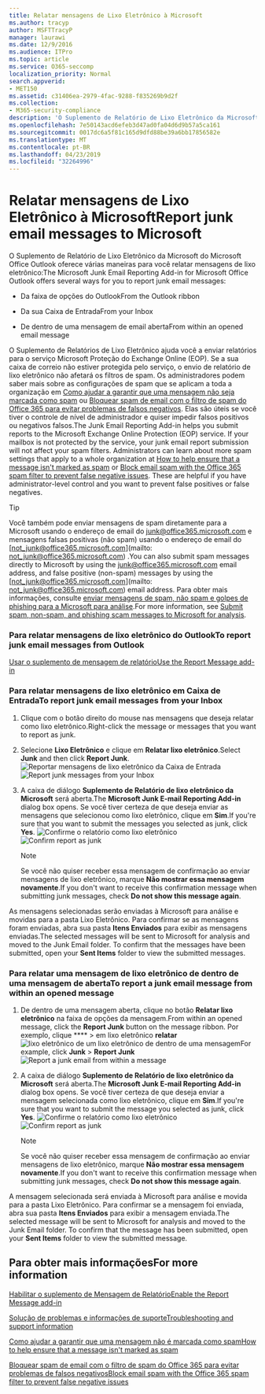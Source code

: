 ```yaml
---
title: Relatar mensagens de Lixo Eletrônico à Microsoft
ms.author: tracyp
author: MSFTTracyP
manager: laurawi
ms.date: 12/9/2016
ms.audience: ITPro
ms.topic: article
ms.service: O365-seccomp
localization_priority: Normal
search.appverid:
- MET150
ms.assetid: c31406ea-2979-4fac-9288-f835269b9d2f
ms.collection:
- M365-security-compliance
description: 'O Suplemento de Relatório de Lixo Eletrônico da Microsoft do Microsoft Office Outlook oferece várias maneiras para você relatar mensagens de lixo eletrônico:'
ms.openlocfilehash: 7e50143acd6efeb3d47ad0fa04d6d9b57a5ca161
ms.sourcegitcommit: 0017dc6a5f81c165d9dfd88be39a6bb17856582e
ms.translationtype: MT
ms.contentlocale: pt-BR
ms.lasthandoff: 04/23/2019
ms.locfileid: "32264996"
---
```

# <a name="report-junk-email-messages-to-microsoft"></a><span data-ttu-id="e745d-103">Relatar mensagens de Lixo Eletrônico à Microsoft</span><span class="sxs-lookup"><span data-stu-id="e745d-103">Report junk email messages to Microsoft</span></span>

<span data-ttu-id="e745d-104">O Suplemento de Relatório de Lixo Eletrônico da Microsoft do Microsoft Office Outlook oferece várias maneiras para você relatar mensagens de lixo eletrônico:</span><span class="sxs-lookup"><span data-stu-id="e745d-104">The Microsoft Junk Email Reporting Add-in for Microsoft Office Outlook offers several ways for you to report junk email messages:</span></span>
  
- <span data-ttu-id="e745d-105">Da faixa de opções do Outlook</span><span class="sxs-lookup"><span data-stu-id="e745d-105">From the Outlook ribbon</span></span>
    
- <span data-ttu-id="e745d-106">Da sua Caixa de Entrada</span><span class="sxs-lookup"><span data-stu-id="e745d-106">From your Inbox</span></span>
    
- <span data-ttu-id="e745d-107">De dentro de uma mensagem de email aberta</span><span class="sxs-lookup"><span data-stu-id="e745d-107">From within an opened email message</span></span>
    
<span data-ttu-id="e745d-p101">O Suplemento de Relatórios de Lixo Eletrônico ajuda você a enviar relatórios para o serviço Microsoft Proteção do Exchange Online (EOP). Se a sua caixa de correio não estiver protegida pelo serviço, o envio de relatório de lixo eletrônico não afetará os filtros de spam. Os administradores podem saber mais sobre as configurações de spam que se aplicam a toda a organização em [Como ajudar a garantir que uma mensagem não seja marcada como spam](https://go.microsoft.com/fwlink/p/?LinkId=534224) ou [Bloquear spam de email com o filtro de spam do Office 365 para evitar problemas de falsos negativos](https://go.microsoft.com/fwlink/p/?LinkId=534225). Elas são úteis se você tiver o controle de nível de administrador e quiser impedir falsos positivos ou negativos falsos.</span><span class="sxs-lookup"><span data-stu-id="e745d-p101">The Junk Email Reporting Add-in helps you submit reports to the Microsoft Exchange Online Protection (EOP) service. If your mailbox is not protected by the service, your junk email report submission will not affect your spam filters. Administrators can learn about more spam settings that apply to a whole organization at [How to help ensure that a message isn't marked as spam](https://go.microsoft.com/fwlink/p/?LinkId=534224) or [Block email spam with the Office 365 spam filter to prevent false negative issues](https://go.microsoft.com/fwlink/p/?LinkId=534225). These are helpful if you have administrator-level control and you want to prevent false positives or false negatives.</span></span>
  
> [!TIP]
> <span data-ttu-id="e745d-112">Você também pode enviar mensagens de spam diretamente para a Microsoft usando o endereço de email do [junk@office365.microsoft.com](mailto:junk@office365.microsoft.com) e mensagens falsas positivas (não spam) usando o endereço de email do [not_junk@office365.microsoft.com](mailto: not_junk@office365.microsoft.com) .</span><span class="sxs-lookup"><span data-stu-id="e745d-112">You can also submit spam messages directly to Microsoft by using the [junk@office365.microsoft.com](mailto:junk@office365.microsoft.com) email address, and false positive (non-spam) messages by using the [not_junk@office365.microsoft.com](mailto: not_junk@office365.microsoft.com) email address.</span></span> <span data-ttu-id="e745d-113">Para obter mais informações, consulte [enviar mensagens de spam, não spam e golpes de phishing para a Microsoft para análise](submit-spam-non-spam-and-phishing-scam-messages-to-microsoft-for-analysis.md).</span><span class="sxs-lookup"><span data-stu-id="e745d-113">For more information, see [Submit spam, non-spam, and phishing scam messages to Microsoft for analysis](submit-spam-non-spam-and-phishing-scam-messages-to-microsoft-for-analysis.md).</span></span> 
  
### <a name="to-report-junk-email-messages-from-outlook"></a><span data-ttu-id="e745d-114">Para relatar mensagens de lixo eletrônico do Outlook</span><span class="sxs-lookup"><span data-stu-id="e745d-114">To report junk email messages from Outlook</span></span>

[<span data-ttu-id="e745d-115">Usar o suplemento de mensagem de relatório</span><span class="sxs-lookup"><span data-stu-id="e745d-115">Use the Report Message add-in</span></span>](https://support.office.com/article/b5caa9f1-cdf3-4443-af8c-ff724ea719d2) 
  
### <a name="to-report-junk-email-messages-from-your-inbox"></a><span data-ttu-id="e745d-116">Para relatar mensagens de lixo eletrônico em Caixa de Entrada</span><span class="sxs-lookup"><span data-stu-id="e745d-116">To report junk email messages from your Inbox</span></span>

1. <span data-ttu-id="e745d-117">Clique com o botão direito do mouse nas mensagens que deseja relatar como lixo eletrônico.</span><span class="sxs-lookup"><span data-stu-id="e745d-117">Right-click the message or messages that you want to report as junk.</span></span>
    
2. <span data-ttu-id="e745d-118">Selecione **Lixo Eletrônico** e clique em **Relatar lixo eletrônico**.</span><span class="sxs-lookup"><span data-stu-id="e745d-118">Select **Junk** and then click **Report Junk**.</span></span>
    <span data-ttu-id="e745d-119">![Reportar mensagens de lixo eletrônico da Caixa de Entrada](media/EOP-Outlook-Junk-Reporting-Tool-3.jpg)</span><span class="sxs-lookup"><span data-stu-id="e745d-119">![Report junk messages from your Inbox](media/EOP-Outlook-Junk-Reporting-Tool-3.jpg)</span></span>
  
3. <span data-ttu-id="e745d-120">A caixa de diálogo **Suplemento de Relatório de lixo eletrônico da Microsoft** será aberta.</span><span class="sxs-lookup"><span data-stu-id="e745d-120">The **Microsoft Junk E-mail Reporting Add-in** dialog box opens.</span></span> <span data-ttu-id="e745d-121">Se você tiver certeza de que deseja enviar as mensagens que selecionou como lixo eletrônico, clique em **Sim**.</span><span class="sxs-lookup"><span data-stu-id="e745d-121">If you're sure that you want to submit the messages you selected as junk, click **Yes**.</span></span>
    <span data-ttu-id="e745d-122">![Confirme o relatório como lixo eletrônico](media/EOP-Outlook-Junk-Reporting-Tool-2.jpg)</span><span class="sxs-lookup"><span data-stu-id="e745d-122">![Confirm report as junk](media/EOP-Outlook-Junk-Reporting-Tool-2.jpg)</span></span>
  
    > [!NOTE]
    > <span data-ttu-id="e745d-123">Se você não quiser receber essa mensagem de confirmação ao enviar mensagens de lixo eletrônico, marque **Não mostrar essa mensagem novamente**.</span><span class="sxs-lookup"><span data-stu-id="e745d-123">If you don't want to receive this confirmation message when submitting junk messages, check **Do not show this message again**.</span></span> 
  
<span data-ttu-id="e745d-p105">As mensagens selecionadas serão enviadas à Microsoft para análise e movidas para a pasta Lixo Eletrônico. Para confirmar se as mensagens foram enviadas, abra sua pasta **Itens Enviados** para exibir as mensagens enviadas.</span><span class="sxs-lookup"><span data-stu-id="e745d-p105">The selected messages will be sent to Microsoft for analysis and moved to the Junk Email folder. To confirm that the messages have been submitted, open your **Sent Items** folder to view the submitted messages.</span></span> 
  
### <a name="to-report-a-junk-email-message-from-within-an-opened-message"></a><span data-ttu-id="e745d-126">Para relatar uma mensagem de lixo eletrônico de dentro de uma mensagem de aberta</span><span class="sxs-lookup"><span data-stu-id="e745d-126">To report a junk email message from within an opened message</span></span>

1. <span data-ttu-id="e745d-127">De dentro de uma mensagem aberta, clique no botão **Relatar lixo eletrônico** na faixa de opções da mensagem.</span><span class="sxs-lookup"><span data-stu-id="e745d-127">From within an opened message, click the **Report Junk** button on the message ribbon.</span></span> <span data-ttu-id="e745d-128">Por exemplo, clique \*\*\*\* \> em lixo eletrônico **relatar** ![lixo eletrônico de um lixo eletrônico de dentro de uma mensagem](media/EOP-Outlook-Junk-Reporting-Tool-4.jpg)</span><span class="sxs-lookup"><span data-stu-id="e745d-128">For example, click **Junk** \> **Report Junk** ![Report a junk email from within a message](media/EOP-Outlook-Junk-Reporting-Tool-4.jpg)</span></span>
  
2. <span data-ttu-id="e745d-129">A caixa de diálogo **Suplemento de Relatório de lixo eletrônico da Microsoft** será aberta.</span><span class="sxs-lookup"><span data-stu-id="e745d-129">The **Microsoft Junk E-mail Reporting Add-in** dialog box opens.</span></span> <span data-ttu-id="e745d-130">Se você tiver certeza de que deseja enviar a mensagem selecionada como lixo eletrônico, clique em **Sim**.</span><span class="sxs-lookup"><span data-stu-id="e745d-130">If you're sure that you want to submit the message you selected as junk, click **Yes**.</span></span>
    <span data-ttu-id="e745d-131">![Confirme o relatório como lixo eletrônico](media/EOP-Outlook-Junk-Reporting-Tool-2.jpg)</span><span class="sxs-lookup"><span data-stu-id="e745d-131">![Confirm report as junk](media/EOP-Outlook-Junk-Reporting-Tool-2.jpg)</span></span>
  
    > [!NOTE]
    > <span data-ttu-id="e745d-132">Se você não quiser receber essa mensagem de confirmação ao enviar mensagens de lixo eletrônico, marque **Não mostrar essa mensagem novamente**.</span><span class="sxs-lookup"><span data-stu-id="e745d-132">If you don't want to receive this confirmation message when submitting junk messages, check **Do not show this message again**.</span></span> 
  
<span data-ttu-id="e745d-p108">A mensagem selecionada será enviada à Microsoft para análise e movida para a pasta Lixo Eletrônico. Para confirmar se a mensagem foi enviada, abra sua pasta **Itens Enviados** para exibir a mensagem enviada.</span><span class="sxs-lookup"><span data-stu-id="e745d-p108">The selected message will be sent to Microsoft for analysis and moved to the Junk Email folder. To confirm that the message has been submitted, open your **Sent Items** folder to view the submitted message.</span></span> 
  
## <a name="for-more-information"></a><span data-ttu-id="e745d-135">Para obter mais informações</span><span class="sxs-lookup"><span data-stu-id="e745d-135">For more information</span></span>

[<span data-ttu-id="e745d-136">Habilitar o suplemento de Mensagem de Relatório</span><span class="sxs-lookup"><span data-stu-id="e745d-136">Enable the Report Message add-in</span></span>](https://support.office.com/article/4250c4bc-6102-420b-9e0a-a95064837676)
  
[<span data-ttu-id="e745d-137">Solução de problemas e informações de suporte</span><span class="sxs-lookup"><span data-stu-id="e745d-137">Troubleshooting and support information</span></span>](troubleshooting-and-support-information.md)
  
[<span data-ttu-id="e745d-138">Como ajudar a garantir que uma mensagem não é marcada como spam</span><span class="sxs-lookup"><span data-stu-id="e745d-138">How to help ensure that a message isn't marked as spam</span></span>](https://go.microsoft.com/fwlink/p/?LinkId=534224)
  
[<span data-ttu-id="e745d-139">Bloquear spam de email com o filtro de spam do Office 365 para evitar problemas de falsos negativos</span><span class="sxs-lookup"><span data-stu-id="e745d-139">Block email spam with the Office 365 spam filter to prevent false negative issues</span></span>](https://go.microsoft.com/fwlink/p/?LinkId=534225)
  

